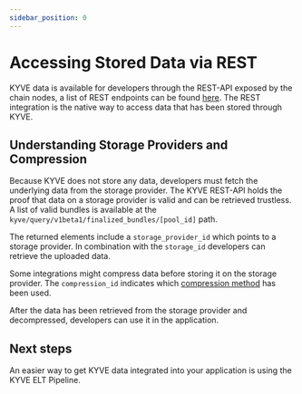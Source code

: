 ```yaml
---
sidebar_position: 0
---
```


# Accessing Stored Data via REST

KYVE data is available for developers through the REST-API exposed by the chain nodes, a list of REST endpoints can be found [here](/developers/grpc.html#api-endpoint). The REST integration
is the native way to access data that has been stored through KYVE.

## Understanding Storage Providers and Compression

Because KYVE does not store any data, developers must fetch the underlying data from the storage provider.
The KYVE REST-API holds the proof that data on a storage provider is valid and can be retrieved trustless. A list of valid
bundles is available at the `kyve/query/v1beta1/finalized_bundles/[pool_id]` path.

The returned elements include a `storage_provider_id` which points to a storage provider. In combination with the
`storage_id` developers can retrieve the uploaded data.

Some integrations might compress data before storing it on the storage provider. The `compression_id` indicates which
[compression method](/developers/adding-data/compressions.md) has been used.

After the data has been retrieved from the storage provider and decompressed, developers can use it in the application.

## Next steps

An easier way to get KYVE data integrated into your application is using the KYVE ELT Pipeline.
